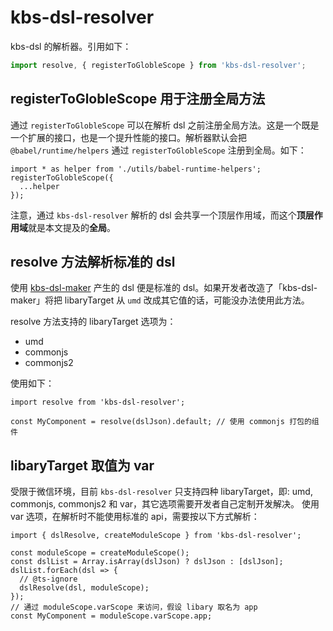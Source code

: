 # kbs-dsl-resolver

kbs-dsl 的解析器。引用如下：

```javascript
import resolve, { registerToGlobleScope } from 'kbs-dsl-resolver';

```

## registerToGlobleScope 用于注册全局方法

通过 `registerToGlobleScope` 可以在解析 dsl 之前注册全局方法。这是一个既是一个扩展的接口，也是一个提升性能的接口。解析器默认会把 `@babel/runtime/helpers` 通过 `registerToGlobleScope` 注册到全局。如下：

```
import * as helper from './utils/babel-runtime-helpers';
registerToGlobleScope({
  ...helper
});
```

注意，通过 `kbs-dsl-resolver` 解析的 dsl 会共享一个顶层作用域，而这个**顶层作用域**就是本文提及的**全局**。

## resolve 方法解析标准的 dsl

使用 [kbs-dsl-maker](https://github.com/leeenx/kbs-dsl-maker) 产生的 dsl 便是标准的 dsl。如果开发者改造了「kbs-dsl-maker」将把 libaryTarget 从 `umd` 改成其它值的话，可能没办法使用此方法。

resolve 方法支持的 libaryTarget 选项为：

- umd
- commonjs
- commonjs2

使用如下：

```
import resolve from 'kbs-dsl-resolver';

const MyComponent = resolve(dslJson).default; // 使用 commonjs 打包的组件
```

## libaryTarget 取值为 var

受限于微信环境，目前 `kbs-dsl-resolver` 只支持四种 libaryTarget，即: umd, commonjs, commonjs2 和 var，其它选项需要开发者自己定制开发解决。
使用 var 选项，在解析时不能使用标准的 api，需要按以下方式解析：

```
import { dslResolve, createModuleScope } from 'kbs-dsl-resolver';

const moduleScope = createModuleScope();
const dslList = Array.isArray(dslJson) ? dslJson : [dslJson];
dslList.forEach(dsl => {
  // @ts-ignore
  dslResolve(dsl, moduleScope);
});
// 通过 moduleScope.varScope 来访问，假设 libary 取名为 app
const MyComponent = moduleScope.varScope.app;
```
